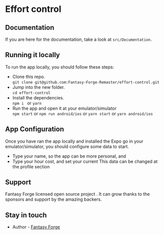 # Effort control

## Documentation
If you are here for the documentation, take a look at `src/Documentation`. 

## Running it locally
To run the app locally, you should follow these steps:
- Clone this repo.   
 `git clone git@github.com:Fantasy-Forge-Remaster/effort-control.git`
- Jump into the new folder.  
 `cd effort-control`
 - Install the dependencies.  
 `npm i ` or `yarn`
- Run the app and open it at your emulator/simulator  
`npm start` or `npm run android/ios` or `yarn start` or `yarn android/ios`

## App Configuration
Once you have ran the app locally and installed the Expo go in your emulator/simulator, you should configure some data to start.
- Type your name, so the app can be more personal, and
- Type your hour cost, and set your current
This data can be changed at the profile section

## Support 
Fantasy Forge licensed open source project . It can grow thanks to the sponsors and support by the amazing backers.

## Stay in touch
- Author - [Fantasy Forge](https://instagram.com/ceagah.dev/)